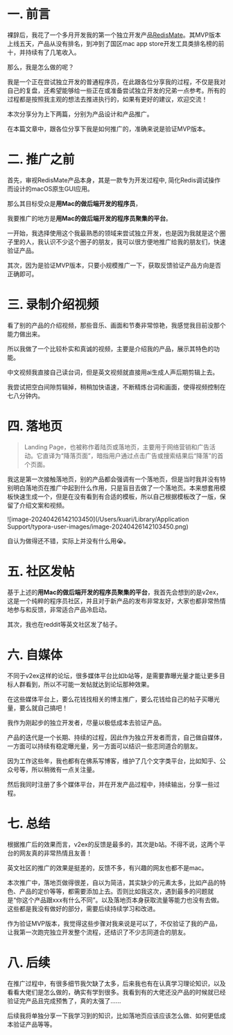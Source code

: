 # 一. 前言

裸辞后，我花了一个多月开发我的第一个独立开发产品[RedisMate](https://redismate.hunterji.com/)。其MVP版本上线五天，产品从没有排名，到冲到了国区mac app store开发工具类排名榜的前十，并持续有了几笔收入。

那么，我是怎么做的呢？

我是一个正在尝试独立开发的普通程序员，在此跟各位分享我的过程，不仅是我对自己的复盘，还希望能够给一些正在或准备尝试独立开发的兄弟一点参考。所有的过程都是按照我主观的想法去推进执行的，如果有更好的建议，欢迎交流！

本次分享分为上下两篇，分别为产品设计和产品推广。

在本篇文章中，跟各位分享下我是如何推广的，准确来说是验证MVP版本。



# 二. 推广之前

首先，审视RedisMate产品本身，其是一款专为开发过程中, 简化Redis调试操作而设计的macOS原生GUI应用。

那么其目标受众是**用Mac的做后端开发的程序员**，

我要推广的地方是**用Mac的做后端开发的程序员聚集的平台**。

一开始，我选择使用这个我最熟悉的领域来尝试独立开发，也是因为我就是这个圈子里的人，我认识不少这个圈子的朋友，我可以很方便地推广给我的朋友们，快速验证产品。

其次，因为是验证MVP版本，只要小规模推广一下，获取反馈验证产品方向是否正确即可。



# 三. 录制介绍视频

看了别的产品的介绍视频，那些音乐、画面和节奏非常惊艳，我感觉我目前没那个能力做出来。

所以我做了一个比较朴实和真诚的视频，主要是介绍我的产品，展示其特色的功能。

中文视频我直接自己读台词，但是英文视频就直接用ai生成人声后期剪辑上去。

我尝试把空白间隙剪辑掉，稍稍加快语速，不断精炼台词和画面，使得视频控制在七八分钟内。



# 四. 落地页

> Landing Page，也被称作着陆页或落地页，主要用于网络营销和广告活动。它直译为“降落页面”，暗指用户通过点击广告或搜索结果后“降落”的首个页面。

我这是第一次接触落地页，别的产品都会强调有一个落地页，但是当时我并没有特别明白落地页在推广中起到什么作用，只是盲目去做了一个落地页。本来想套用模板快速生成一个，但是在没有看到有合适的模板，所以自己根据模板改了一版，保留了介绍文案和视频。

![image-20240426142103450](/Users/kuari/Library/Application Support/typora-user-images/image-20240426142103450.png)

自认为做得还不错，实际上并没有什么用😭。



# 五. 社区发帖

基于上述的**用Mac的做后端开发的程序员聚集的平台**，我首先会想到的是v2ex，这是一个纯粹的程序员社区，并且对于新产品的发布非常友好，大家也都非常热情地参与和反馈，非常适合产品冷启动。

其次，我也在reddit等英文社区发了帖子。



# 六. 自媒体

不同于v2ex这样的论坛，很多媒体平台比如b站等，是需要靠曝光量才能让更多目标人群看到，所以不可能一发帖就达到论坛那种效果。

在这些媒体平台上，要么花钱找相关的博主推广，要么花钱给自己的帖子买曝光量，要么就自己搞吧！

我作为刚起步的独立开发者，尽量以极低成本去验证产品。

产品的迭代是一个长期、持续的过程，因此作为独立开发者而言，自己做自媒体，一方面可以持续有稳定曝光量，另一方面可以结识一些志同道合的朋友。

因为工作这些年，我也都有在佛系写博客，维护了几个文字类平台，比如知乎、公众号等，所以稍微有一点关注量。

然后我同时注册了多个媒体平台，并在开发产品过程中，持续输出，分享一些过程。



# 七. 总结

根据推广后的效果而言，v2ex的反馈是最多的，其次是b站。不得不说，这两个平台的网友真的非常热情且友善！

英文社区的推广的效果是挺差的，反馈不多，有兴趣的网友也都不是mac。

本次推广中，落地页做得很差，自以为简洁，其实缺少的元素太多，比如产品的特色、产品的定价等等，都需要添加上去。否则比如我这次，遇到最多的问题就是“你这个产品跟xxx有什么不同”。以及落地页本身获取流量等能力也没有去做。这些都是我没有做好的部分，需要后续持续学习和改进。

作为验证MVP版本，我觉得这些步骤对我来说是可以了，不仅验证了我的产品，让我第一次跑完独立开发整个流程，还结识了不少志同道合的朋友。



# 八. 后续

在推广过程中，有很多细节我欠缺了太多，后来我也有在认真学习理论知识，以及看看大佬们是怎么做的，确实有学到很多。我看到有的大佬还没产品的时候就已经验证完产品且完成预售了，真的太强了......

后续我将单独分享一下我学习到的知识，比如落地页应该应该怎么做、如何更低成本验证产品等等。

